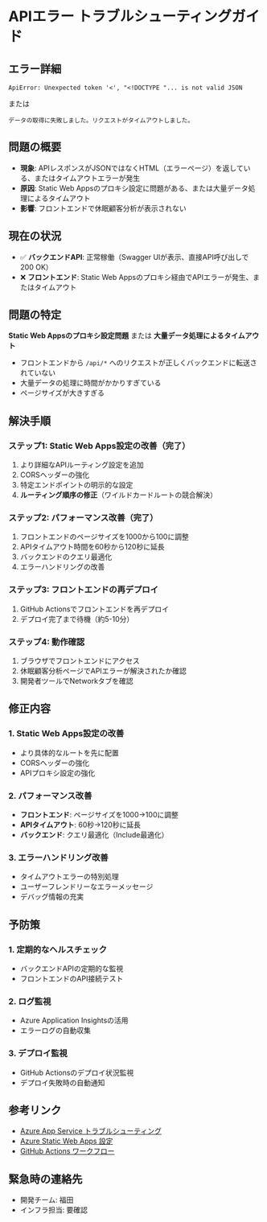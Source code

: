 # APIエラー トラブルシューティングガイド

## エラー詳細
```
ApiError: Unexpected token '<', "<!DOCTYPE "... is not valid JSON
```
または
```
データの取得に失敗しました。リクエストがタイムアウトしました。
```

## 問題の概要
- **現象**: APIレスポンスがJSONではなくHTML（エラーページ）を返している、またはタイムアウトエラーが発生
- **原因**: Static Web Appsのプロキシ設定に問題がある、または大量データ処理によるタイムアウト
- **影響**: フロントエンドで休眠顧客分析が表示されない

## 現在の状況
- ✅ **バックエンドAPI**: 正常稼働（Swagger UIが表示、直接API呼び出しで200 OK）
- ❌ **フロントエンド**: Static Web Appsのプロキシ経由でAPIエラーが発生、またはタイムアウト

## 問題の特定
**Static Web Appsのプロキシ設定問題** または **大量データ処理によるタイムアウト**
- フロントエンドから `/api/*` へのリクエストが正しくバックエンドに転送されていない
- 大量データの処理に時間がかかりすぎている
- ページサイズが大きすぎる

## 解決手順

### ステップ1: Static Web Apps設定の改善（完了）
1. より詳細なAPIルーティング設定を追加
2. CORSヘッダーの強化
3. 特定エンドポイントの明示的な設定
4. **ルーティング順序の修正**（ワイルドカードルートの競合解決）

### ステップ2: パフォーマンス改善（完了）
1. フロントエンドのページサイズを1000から100に調整
2. APIタイムアウト時間を60秒から120秒に延長
3. バックエンドのクエリ最適化
4. エラーハンドリングの改善

### ステップ3: フロントエンドの再デプロイ
1. GitHub Actionsでフロントエンドを再デプロイ
2. デプロイ完了まで待機（約5-10分）

### ステップ4: 動作確認
1. ブラウザでフロントエンドにアクセス
2. 休眠顧客分析ページでAPIエラーが解決されたか確認
3. 開発者ツールでNetworkタブを確認

## 修正内容

### 1. Static Web Apps設定の改善
- より具体的なルートを先に配置
- CORSヘッダーの強化
- APIプロキシ設定の強化

### 2. パフォーマンス改善
- **フロントエンド**: ページサイズを1000→100に調整
- **APIタイムアウト**: 60秒→120秒に延長
- **バックエンド**: クエリ最適化（Include最適化）

### 3. エラーハンドリング改善
- タイムアウトエラーの特別処理
- ユーザーフレンドリーなエラーメッセージ
- デバッグ情報の充実

## 予防策

### 1. 定期的なヘルスチェック
- バックエンドAPIの定期的な監視
- フロントエンドのAPI接続テスト

### 2. ログ監視
- Azure Application Insightsの活用
- エラーログの自動収集

### 3. デプロイ監視
- GitHub Actionsのデプロイ状況監視
- デプロイ失敗時の自動通知

## 参考リンク
- [Azure App Service トラブルシューティング](https://docs.microsoft.com/ja-jp/azure/app-service/troubleshoot-diagnostic-logs)
- [Azure Static Web Apps 設定](https://docs.microsoft.com/ja-jp/azure/static-web-apps/configuration)
- [GitHub Actions ワークフロー](https://docs.github.com/ja/actions/using-workflows)

## 緊急時の連絡先
- 開発チーム: 福田
- インフラ担当: 要確認 